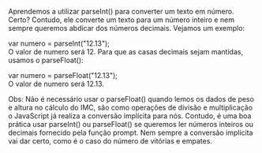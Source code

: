 Aprendemos a utilizar parseInt() para converter um texto em número. Certo? Contudo, ele converte um texto para um número inteiro e nem sempre queremos abdicar dos números decimais. Vejamos um exemplo:

var numero = parseInt("12.13");<br>
O valor de numero será 12. Para que as casas decimais sejam mantidas, usamos o parseFloat():

var numero = parseFloat("12.13");<br>
O valor de numero será 12.13.

Obs:
Não é necessário usar o parseFloat() quando lemos os dados de peso e altura no cálculo do IMC, são como operações de divisão e multiplicação o JavaScript já realiza a conversão implícita para nós. Contudo, é uma boa prática usar parseInt() ou parseFloat() se queremos ler números inteiros ou decimais fornecido pela função prompt. Nem sempre a conversão implícita vai dar certo, como é o caso do número de vitórias e empates.